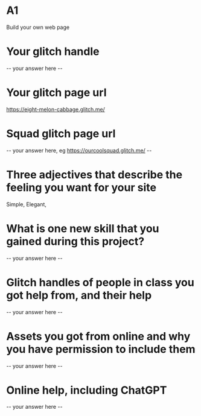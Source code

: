 # A1

Build your own web page

# Your glitch handle

-- your answer here --

# Your glitch page url

https://eight-melon-cabbage.glitch.me/

# Squad glitch page url

-- your answer here, eg https://ourcoolsquad.glitch.me/ --

# Three adjectives that describe the feeling you want for your site

Simple, Elegant, 

# What is one new skill that you gained during this project?

-- your answer here --

# Glitch handles of people in class you got help from, and their help

-- your answer here --

# Assets you got from online and why you have permission to include them

-- your answer here --

# Online help, including ChatGPT 

-- your answer here --
